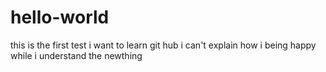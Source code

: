# hello-world
this is the first test 
i want to learn git hub
i can't explain how i being happy while i understand the newthing  
